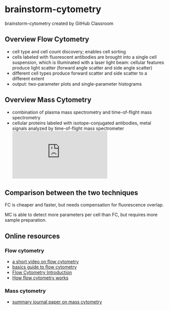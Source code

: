 # brainstorm-cytometry
brainstorm-cytometry created by GitHub Classroom


## **Overview Flow Cytometry**
- cell type and cell count discovery; enables cell sorting
- cells labeled with fluorescent antibodies are brought into a single cell suspension, which is illuminated with a laser light beam: cellular features produce light scatter (forward angle scatter and side angle scatter)
- different cell types produce forward scatter and side scatter to a different extent
- output: two-parameter plots and single-parameter histograms







## **Overview Mass Cytometry**
- combination of plasma mass spectrometry and time-of-flight mass spectrometry
- cellular proteins labeled with isotope-conjugated antibodies, metal signals analyzed by time-of-flight mass spectrometer
![mass spectrometry figure](https://www.ncbi.nlm.nih.gov/core/lw/2.0/html/tileshop_pmc/tileshop_pmc_inline.html?title=Click%20on%20image%20to%20zoom&p=PMC3&id=4860251_nihms776744f1.jpg)




## **Comparison between the two techniques**

FC is cheaper and faster, but needs compensation for fluorescence overlap.

MC is able to detect more parameters per cell than FC, but requires more sample preparation.

## **Online resources**
### Flow cytometry
- [a short video on flow cytometry](https://www.youtube.com/watch?v=EQXPJ7eeesQ)
- [basics guide to flow cytometry](https://www.bio-rad-antibodies.com/introduction-to-flow-cytometry.html)
- [Flow Cytometry Introduction](https://www.bu.edu/flow-cytometry/files/2010/10/BD-Flow-Cytom-Learning-Guide.pdf)
- [How flow cytometry works](http://a.static-abcam.com/CmsMedia/Media/flowcytometry01472px.jpg)
### Mass cytometry
- [summary journal paper on mass cytometry](https://www.ncbi.nlm.nih.gov/pmc/articles/PMC4860251/)

